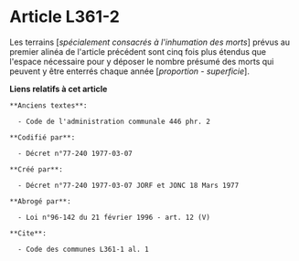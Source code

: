 # Article L361-2

Les terrains [*spécialement consacrés à l'inhumation des morts*] prévus au premier alinéa de l'article précédent sont cinq
fois plus étendus que l'espace nécessaire pour y déposer le nombre présumé des morts qui peuvent y être enterrés chaque année
[*proportion - superficie*].

**Liens relatifs à cet article**

	**Anciens textes**:

	  - Code de l'administration communale 446 phr. 2

	**Codifié par**:

	  - Décret n°77-240 1977-03-07

	**Créé par**:

	  - Décret n°77-240 1977-03-07 JORF et JONC 18 Mars 1977

	**Abrogé par**:

	  - Loi n°96-142 du 21 février 1996 - art. 12 (V)

	**Cite**:

	  - Code des communes L361-1 al. 1
